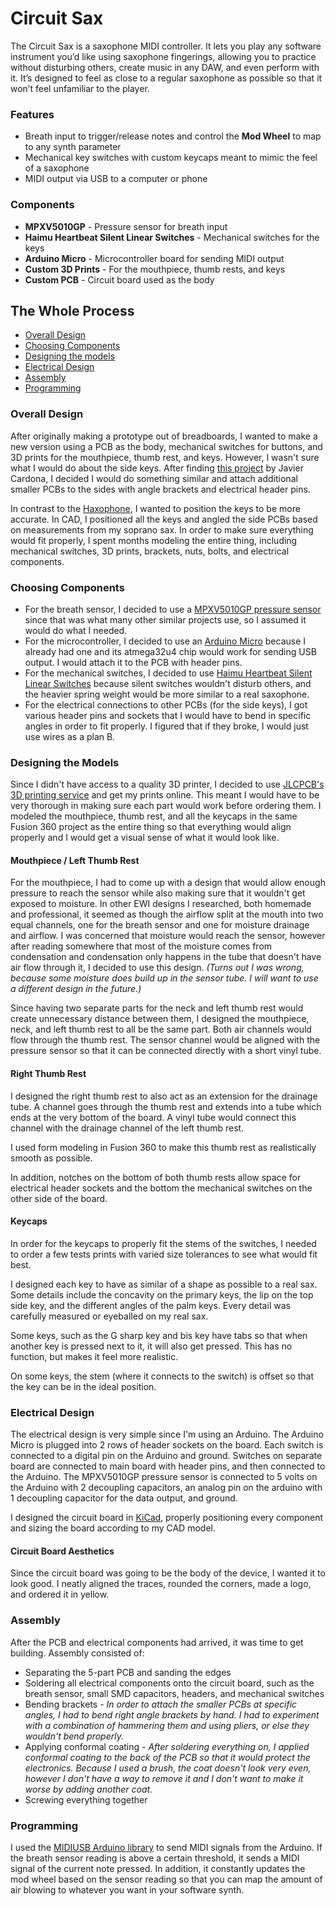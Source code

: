 # Circuit Sax

The Circuit Sax is a saxophone MIDI controller. It lets you play any software instrument you’d like using saxophone fingerings, allowing you to practice without disturbing others, create music in any DAW, and even perform with it. It’s designed to feel as close to a regular saxophone as possible so that it won’t feel unfamiliar to the player.

### Features

- Breath input to trigger/release notes and control the **Mod Wheel** to map to any synth parameter
- Mechanical key switches with custom keycaps meant to mimic the feel of a saxophone
- MIDI output via USB to a computer or phone

### Components

- **MPXV5010GP** - Pressure sensor for breath input
- **Haimu Heartbeat Silent Linear Switches** - Mechanical switches for the keys
- **Arduino Micro** - Microcontroller board for sending MIDI output
- **Custom 3D Prints** - For the mouthpiece, thumb rests, and keys
- **Custom PCB** - Circuit board used as the body

## The Whole Process

- [Overall Design](#overall-design)
- [Choosing Components](#choosing-components)
- [Designing the models](#designing-the-models)
- [Electrical Design](#designing-the-pcb)
- [Assembly](#assembly)
- [Programming](#programming)

### Overall Design

After originally making a prototype out of breadboards, I wanted to make a new version using a PCB as the body, mechanical switches for buttons, and 3D prints for the mouthpiece, thumb rest, and keys. However, I wasn't sure what I would do about the side keys. After finding [this project](https://github.com/cardonabits/haxo-hw) by Javier Cardona, I decided I would do something similar and attach additional smaller PCBs to the sides with angle brackets and electrical header pins.

In contrast to the [Haxophone](https://github.com/cardonabits/haxo-hw), I wanted to position the keys to be more accurate. In CAD, I positioned all the keys and angled the side PCBs based on measurements from my soprano sax. In order to make sure everything would fit properly, I spent months modeling the entire thing, including mechanical switches, 3D prints, brackets, nuts, bolts, and electrical components.

### Choosing Components

- For the breath sensor, I decided to use a [MPXV5010GP pressure sensor](https://www.digikey.com/en/products/detail/nxp-usa-inc/MPXV5010GP/951847?s=N4IgTCBcDaILYAcAeA3ArABgIwYOYJAF0BfIA) since that was what many other similar projects use, so I assumed it would do what I needed.
- For the microcontroller, I decided to use an [Arduino Micro](https://store.arduino.cc/products/arduino-micro) because I already had one and its atmega32u4 chip would work for sending USB output. I would attach it to the PCB with header pins.
- For the mechanical switches, I decided to use [Haimu Heartbeat Silent Linear Switches](https://cannonkeys.com/products/haimu-heartbeat-silent-linear-switch?srsltid=AfmBOoo-FxAV9BJslixNNQ3mZ6u7veaNx8jfjfWYgJqzr-3P1V7ygZ23) because silent switches wouldn't disturb others, and the heavier spring weight would be more similar to a real saxophone.
- For the electrical connections to other PCBs (for the side keys), I got various header pins and sockets that I would have to bend in specific angles in order to fit properly. I figured that if they broke, I would just use wires as a plan B.

### Designing the Models

Since I didn't have access to a quality 3D printer, I decided to use [JLCPCB's 3D printing service](https://jlc3dp.com/?source=JLCPCB-top-productbar) and get my prints online. This meant I would have to be very thorough in making sure each part would work before ordering them.
I modeled the mouthpiece, thumb rest, and all the keycaps in the same Fusion 360 project as the entire thing so that everything would align properly and I would get a visual sense of what it would look like.

#### Mouthpiece / Left Thumb Rest

For the mouthpiece, I had to come up with a design that would allow enough pressure to reach the sensor while also making sure that it wouldn't get exposed to moisture. In other EWI designs I researched, both homemade and professional, it seemed as though the airflow split at the mouth into two equal channels, one for the breath sensor and one for moisture drainage and airflow. I was concerned that moisture would reach the sensor, however after reading somewhere that most of the moisture comes from condensation and condensation only happens in the tube that doesn't have air flow through it, I decided to use this design. _(Turns out I was wrong, because some moisture does build up in the sensor tube. I will want to use a different design in the future.)_

Since having two separate parts for the neck and left thumb rest would create unnecessary distance between them, I designed the mouthpiece, neck, and left thumb rest to all be the same part. Both air channels would flow through the thumb rest. The sensor channel would be aligned with the pressure sensor so that it can be connected directly with a short vinyl tube.

#### Right Thumb Rest

I designed the right thumb rest to also act as an extension for the drainage tube. A channel goes through the thumb rest and extends into a tube which ends at the very bottom of the board. A vinyl tube would connect this channel with the drainage channel of the left thumb rest.

I used form modeling in Fusion 360 to make this thumb rest as realistically smooth as possible.

In addition, notches on the bottom of both thumb rests allow space for electrical header sockets and the bottom the mechanical switches on the other side of the board.

#### Keycaps

In order for the keycaps to properly fit the stems of the switches, I needed to order a few tests prints with varied size tolerances to see what would fit best.

I designed each key to have as similar of a shape as possible to a real sax. Some details include the concavity on the primary keys, the lip on the top side key, and the different angles of the palm keys. Every detail was carefully measured or eyeballed on my real sax.

Some keys, such as the G sharp key and bis key have tabs so that when another key is pressed next to it, it will also get pressed. This has no function, but makes it feel more realistic.

On some keys, the stem (where it connects to the switch) is offset so that the key can be in the ideal position.

### Electrical Design

The electrical design is very simple since I'm using an Arduino. The Arduino Micro is plugged into 2 rows of header sockets on the board. Each switch is connected to a digital pin on the Arduino and ground. Switches on separate board are connected to main board with header pins, and then connected to the Arduino. The MPXV5010GP pressure sensor is connected to 5 volts on the Arduino with 2 decoupling capacitors, an analog pin on the arduino with 1 decoupling capacitor for the data output, and ground.

I designed the circuit board in [KiCad](https://www.kicad.org/), properly positioning every component and sizing the board according to my CAD model.

#### Circuit Board Aesthetics

Since the circuit board was going to be the body of the device, I wanted it to look good. I neatly aligned the traces, rounded the corners, made a logo, and ordered it in yellow.

### Assembly

After the PCB and electrical components had arrived, it was time to get building. Assembly consisted of:

* Separating the 5-part PCB and sanding the edges
* Soldering all electrical components onto the circuit board, such as the breath sensor, small SMD capacitors, headers, and mechanical switches
* Bending brackets - *In order to attach the smaller PCBs at specific angles, I had to bend right angle brackets by hand. I had to experiment with a combination of hammering them and using pliers, or else they wouldn't bend properly.*
* Applying conformal coating - *After soldering everything on, I applied conformal coating to the back of the PCB so that it would protect the electronics. Because I used a brush, the coat doesn't look very even, however I don't have a way to remove it and I don't want to make it worse by adding another coat.*
* Screwing everything together

### Programming

I used the [MIDIUSB Arduino library](https://github.com/arduino-libraries/MIDIUSB) to send MIDI signals from the Arduino. If the breath sensor reading is above a certain threshold, it sends a MIDI signal of the current note pressed. In addition, it constantly updates the mod wheel based on the sensor reading so that you can map the amount of air blowing to whatever you want in your software synth.
